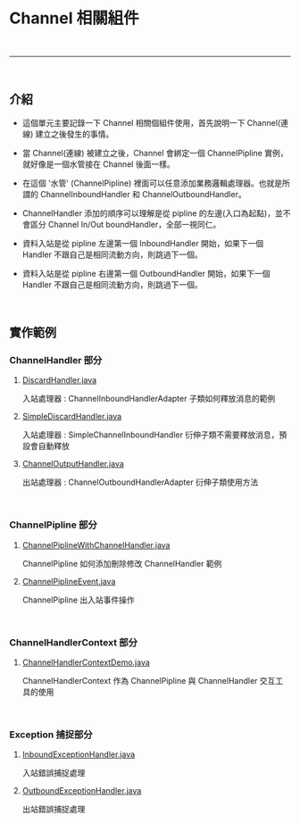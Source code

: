# Channel 相關組件

<br>

---

<br>

## 介紹

*   這個單元主要記錄一下 Channel 相關個組件使用，首先說明一下 Channel(連線) 建立之後發生的事情。

*   當 Channel(連線) 被建立之後，Channel 會綁定一個 ChannelPipline 實例，就好像是一個水管接在 Channel 後面一樣。

*   在這個 '水管' (ChannelPipline) 裡面可以任意添加業務邏輯處理器。也就是所謂的 ChannelInboundHandler 和 ChannelOutboundHandler。

*   ChannelHandler 添加的順序可以理解是從 pipline 的左邊(入口為起點)，並不會區分 Channel In/Out boundHandler，全部一視同仁。

*   資料入站是從 pipline 左邊第一個 InboundHandler 開始，如果下一個 Handler 不跟自己是相同流動方向，則跳過下一個。

*   資料入站是從 pipline 右邊第一個 OutboundHandler 開始，如果下一個 Handler 不跟自己是相同流動方向，則跳過下一個。

<br>

## 實作範例

### ChannelHandler 部分

1. [DiscardHandler.java](./src/main/java/com/frizo/nettynote/channel/ChannelHandler/DiscardHandler.java)

    入站處理器 : ChannelInboundHandlerAdapter 子類如何釋放消息的範例
    
2.  [SimpleDiscardHandler.java](./src/main/java/com/frizo/nettynote/channel/ChannelHandler/SimpleDiscardHandler.java)
    
    入站處理器 : SimpleChannelInboundHandler 衍伸子類不需要釋放消息，預設會自動釋放
    
3.  [ChannelOutputHandler.java](./src/main/java/com/frizo/nettynote/channel/ChannelHandler/ChannelOutputHandler.java)

    出站處理器 : ChannelOutboundHandlerAdapter 衍伸子類使用方法
    
<br>

### ChannelPipline 部分

1.  [ChannelPiplineWithChannelHandler.java](./src/main/java/com/frizo/nettynote/channel/ChannelPipLine/ChannelPiplineWithChannelHandler.java)

    ChannelPipline 如何添加刪除修改 ChannelHandler 範例
    
2.  [ChannelPiplineEvent.java](./src/main/java/com/frizo/nettynote/channel/ChannelPipLine/ChannelPiplineEvent.java)

    ChannelPipline 出入站事件操作
    
<br>

### ChannelHandlerContext 部分

1.  [ChannelHandlerContextDemo.java](./src/main/java/com/frizo/nettynote/channel/ChannelHandlerContext/ChannelHandlerContextDemo.java)

    ChannelHandlerContext 作為 ChannelPipline 與 ChannelHandler 交互工具的使用
    
<br>

### Exception 捕捉部分

1.  [InboundExceptionHandler.java](./src/main/java/com/frizo/nettynote/channel/Exception/InboundExceptionHandler.java)

    入站錯誤捕捉處理
    
1.  [OutboundExceptionHandler.java](./src/main/java/com/frizo/nettynote/channel/Exception/OutboundExceptionHandler.java)

    出站錯誤捕捉處理
    
    